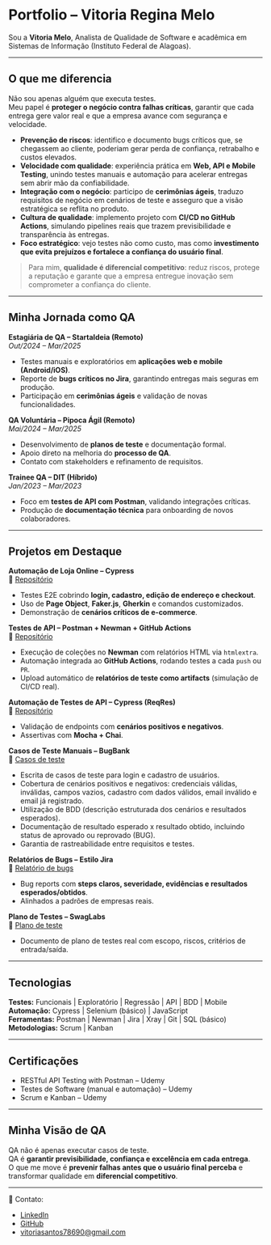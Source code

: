 # Portfolio – Vitoria Regina Melo 

Sou a **Vitoria Melo**, Analista de Qualidade de Software e acadêmica em Sistemas de Informação (Instituto Federal de Alagoas).    

---

## O que me diferencia

Não sou apenas alguém que executa testes.  
Meu papel é **proteger o negócio contra falhas críticas**, garantir que cada entrega gere valor real e que a empresa avance com segurança e velocidade.

- **Prevenção de riscos**: identifico e documento bugs críticos que, se chegassem ao cliente, poderiam gerar perda de confiança, retrabalho e custos elevados.  
- **Velocidade com qualidade**: experiência prática em **Web, API e Mobile Testing**, unindo testes manuais e automação para acelerar entregas sem abrir mão da confiabilidade.  
- **Integração com o negócio**: participo de **cerimônias ágeis**, traduzo requisitos de negócio em cenários de teste e asseguro que a visão estratégica se reflita no produto.  
- **Cultura de qualidade**: implemento projeto com **CI/CD no GitHub Actions**, simulando pipelines reais que trazem previsibilidade e transparência às entregas.  
- **Foco estratégico**: vejo testes não como custo, mas como **investimento que evita prejuízos e fortalece a confiança do usuário final**.  

> Para mim, **qualidade é diferencial competitivo**: reduz riscos, protege a reputação e garante que a empresa entregue inovação sem comprometer a confiança do cliente.

---

## Minha Jornada como QA  

**Estagiária de QA – StartaIdeia (Remoto)**  
*Out/2024 – Mar/2025*  
- Testes manuais e exploratórios em **aplicações web e mobile (Android/iOS)**.  
- Reporte de **bugs críticos no Jira**, garantindo entregas mais seguras em produção.  
- Participação em **cerimônias ágeis** e validação de novas funcionalidades.  

**QA Voluntária – Pipoca Ágil (Remoto)**  
*Mai/2024 – Mar/2025*  
- Desenvolvimento de **planos de teste** e documentação formal.  
- Apoio direto na melhoria do **processo de QA**.  
- Contato com stakeholders e refinamento de requisitos.  

**Trainee QA – DIT (Híbrido)**  
*Jan/2023 – Mar/2023*  
- Foco em **testes de API com Postman**, validando integrações críticas.  
- Produção de **documentação técnica** para onboarding de novos colaboradores.  

---

## Projetos em Destaque  

**Automação de Loja Online – Cypress**  
📌 [Repositório](https://github.com/vitoriarx/Automacao-loja-web-ebac-Cypress)  
- Testes E2E cobrindo **login, cadastro, edição de endereço e checkout**.  
- Uso de **Page Object**, **Faker.js**, **Gherkin** e comandos customizados.  
- Demonstração de **cenários críticos de e-commerce**.  

**Testes de API – Postman + Newman + GitHub Actions**  
📌 [Repositório](https://github.com/vitoriarx/Teste-Api-Postman-Newman)  
- Execução de coleções no **Newman** com relatórios HTML via `htmlextra`.  
- Automação integrada ao **GitHub Actions**, rodando testes a cada `push` ou `PR`.  
- Upload automático de **relatórios de teste como artifacts** (simulação de CI/CD real).
  
**Automação de Testes de API – Cypress (ReqRes)**    
📌 [Repositório](https://github.com/vitoriarx/Cypress-teste-API)  
- Validação de endpoints com **cenários positivos e negativos**.  
- Assertivas com **Mocha + Chai**.  

**Casos de Teste Manuais – BugBank**   
📌 [Casos de teste](https://docs.google.com/document/d/1CAZdnzSX3slbBpMjwCf4tzzABslZNj1GywY-8shLSNY/edit?usp=sharing)
- Escrita de casos de teste para login e cadastro de usuários.
- Cobertura de cenários positivos e negativos: credenciais válidas, inválidas, campos vazios, cadastro com dados válidos, email inválido e email já registrado.
- Utilização de BDD (descrição estruturada dos cenários e resultados esperados).
- Documentação de resultado esperado x resultado obtido, incluindo status de aprovado ou reprovado (BUG).
- Garantia de rastreabilidade entre requisitos e testes.

**Relatórios de Bugs – Estilo Jira**  
📌 [Relatório de bugs](https://docs.google.com/document/d/1zy02P84SywxVJHZs5T0enumZGPl7-xpGtnzEoZNnKvk/edit?usp=sharing)  
- Bug reports com **steps claros, severidade, evidências e resultados esperados/obtidos**.  
- Alinhados a padrões de empresas reais.  

**Plano de Testes – SwagLabs**  
📌 [Plano de teste](https://docs.google.com/document/d/1Do0GshEsWLRA9ozxbKLgk4VAkmyFlZt167mbssGqyVk/edit?usp=sharing)
- Documento de plano de testes real com escopo, riscos, critérios de entrada/saída.   

---

## Tecnologias 
**Testes:** Funcionais | Exploratório | Regressão | API | BDD | Mobile    
**Automação:** Cypress | Selenium (básico) | JavaScript  
**Ferramentas:** Postman | Newman | Jira | Xray | Git | SQL (básico)  
**Metodologias:** Scrum | Kanban  

---

## Certificações  
- RESTful API Testing with Postman – Udemy  
- Testes de Software (manual e automação) – Udemy  
- Scrum e Kanban – Udemy  

---

## Minha Visão de QA  
QA não é apenas executar casos de teste.  
QA é **garantir previsibilidade, confiança e excelência em cada entrega**.  
O que me move é **prevenir falhas antes que o usuário final perceba** e transformar qualidade em **diferencial competitivo**.  

---

📩 Contato:  
- [LinkedIn](https://linkedin.com/in/vitoria-regina-melo)  
- [GitHub](https://github.com/vitoriarx)  
- vitoriasantos78690@gmail.com  
